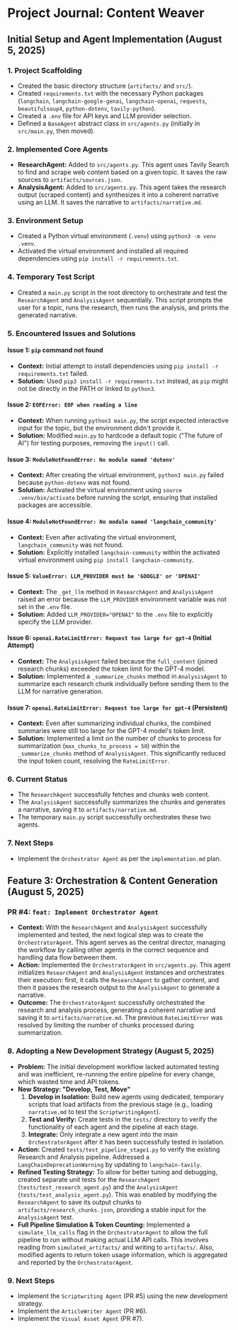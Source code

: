 # Project Journal: Content Weaver

## Initial Setup and Agent Implementation (August 5, 2025)

### 1. Project Scaffolding
- Created the basic directory structure (`artifacts/` and `src/`).
- Created `requirements.txt` with the necessary Python packages (`langchain`, `langchain-google-genai`, `langchain-openai`, `requests`, `beautifulsoup4`, `python-dotenv`, `tavily-python`).
- Created a `.env` file for API keys and LLM provider selection.
- Defined a `BaseAgent` abstract class in `src/agents.py` (initially in `src/main.py`, then moved).

### 2. Implemented Core Agents
- **ResearchAgent:** Added to `src/agents.py`. This agent uses Tavily Search to find and scrape web content based on a given topic. It saves the raw sources to `artifacts/sources.json`.
- **AnalysisAgent:** Added to `src/agents.py`. This agent takes the research output (scraped content) and synthesizes it into a coherent narrative using an LLM. It saves the narrative to `artifacts/narrative.md`.

### 3. Environment Setup
- Created a Python virtual environment (`.venv`) using `python3 -m venv .venv`.
- Activated the virtual environment and installed all required dependencies using `pip install -r requirements.txt`.

### 4. Temporary Test Script
- Created a `main.py` script in the root directory to orchestrate and test the `ResearchAgent` and `AnalysisAgent` sequentially. This script prompts the user for a topic, runs the research, then runs the analysis, and prints the generated narrative.

### 5. Encountered Issues and Solutions

#### Issue 1: `pip` command not found
- **Context:** Initial attempt to install dependencies using `pip install -r requirements.txt` failed.
- **Solution:** Used `pip3 install -r requirements.txt` instead, as `pip` might not be directly in the PATH or linked to `python3`.

#### Issue 2: `EOFError: EOF when reading a line`
- **Context:** When running `python3 main.py`, the script expected interactive input for the topic, but the environment didn't provide it.
- **Solution:** Modified `main.py` to hardcode a default topic ("The future of AI") for testing purposes, removing the `input()` call.

#### Issue 3: `ModuleNotFoundError: No module named 'dotenv'`
- **Context:** After creating the virtual environment, `python3 main.py` failed because `python-dotenv` was not found.
- **Solution:** Activated the virtual environment using `source .venv/bin/activate` before running the script, ensuring that installed packages are accessible.

#### Issue 4: `ModuleNotFoundError: No module named 'langchain_community'`
- **Context:** Even after activating the virtual environment, `langchain_community` was not found.
- **Solution:** Explicitly installed `langchain-community` within the activated virtual environment using `pip install langchain-community`.

#### Issue 5: `ValueError: LLM_PROVIDER must be 'GOOGLE' or 'OPENAI'`
- **Context:** The `_get_llm` method in `ResearchAgent` and `AnalysisAgent` raised an error because the `LLM_PROVIDER` environment variable was not set in the `.env` file.
- **Solution:** Added `LLM_PROVIDER="OPENAI"` to the `.env` file to explicitly specify the LLM provider.

#### Issue 6: `openai.RateLimitError: Request too large for gpt-4` (Initial Attempt)
- **Context:** The `AnalysisAgent` failed because the `full_content` (joined research chunks) exceeded the token limit for the GPT-4 model.
- **Solution:** Implemented a `_summarize_chunks` method in `AnalysisAgent` to summarize each research chunk individually before sending them to the LLM for narrative generation.

#### Issue 7: `openai.RateLimitError: Request too large for gpt-4` (Persistent)
- **Context:** Even after summarizing individual chunks, the combined summaries were still too large for the GPT-4 model's token limit.
- **Solution:** Implemented a limit on the number of chunks to process for summarization (`max_chunks_to_process = 50`) within the `_summarize_chunks` method of `AnalysisAgent`. This significantly reduced the input token count, resolving the `RateLimitError`.

### 6. Current Status
- The `ResearchAgent` successfully fetches and chunks web content.
- The `AnalysisAgent` successfully summarizes the chunks and generates a narrative, saving it to `artifacts/narrative.md`.
- The temporary `main.py` script successfully orchestrates these two agents.

### 7. Next Steps
- Implement the `Orchestrator Agent` as per the `implementation.md` plan.

## Feature 3: Orchestration & Content Generation (August 5, 2025)

### PR #4: `feat: Implement Orchestrator Agent`
- **Context:** With the `ResearchAgent` and `AnalysisAgent` successfully implemented and tested, the next logical step was to create the `OrchestratorAgent`. This agent serves as the central director, managing the workflow by calling other agents in the correct sequence and handling data flow between them.
- **Action:** Implemented the `OrchestratorAgent` in `src/agents.py`. This agent initializes `ResearchAgent` and `AnalysisAgent` instances and orchestrates their execution: first, it calls the `ResearchAgent` to gather content, and then it passes the research output to the `AnalysisAgent` to generate a narrative.
- **Outcome:** The `OrchestratorAgent` successfully orchestrated the research and analysis process, generating a coherent narrative and saving it to `artifacts/narrative.md`. The previous `RateLimitError` was resolved by limiting the number of chunks processed during summarization.

### 8. Adopting a New Development Strategy (August 5, 2025)

- **Problem:** The initial development workflow lacked automated testing and was inefficient, re-running the entire pipeline for every change, which wasted time and API tokens.
- **New Strategy: "Develop, Test, Move"**
    1.  **Develop in Isolation:** Build new agents using dedicated, temporary scripts that load artifacts from the previous stage (e.g., loading `narrative.md` to test the `ScriptwritingAgent`).
    2.  **Test and Verify:** Create tests in the `tests/` directory to verify the functionality of each agent and the pipeline at each stage.
    3.  **Integrate:** Only integrate a new agent into the main `OrchestratorAgent` after it has been successfully tested in isolation.
- **Action:** Created `tests/test_pipeline_stage1.py` to verify the existing Research and Analysis pipeline. Addressed a `LangChainDeprecationWarning` by updating to `langchain-tavily`.
- **Refined Testing Strategy:** To allow for better tuning and debugging, created separate unit tests for the `ResearchAgent` (`tests/test_research_agent.py`) and the `AnalysisAgent` (`tests/test_analysis_agent.py`). This was enabled by modifying the `ResearchAgent` to save its output chunks to `artifacts/research_chunks.json`, providing a stable input for the `AnalysisAgent` test.
- **Full Pipeline Simulation & Token Counting:** Implemented a `simulate_llm_calls` flag in the `OrchestratorAgent` to allow the full pipeline to run without making actual LLM API calls. This involves reading from `simulated_artifacts/` and writing to `artifacts/`. Also, modified agents to return token usage information, which is aggregated and reported by the `OrchestratorAgent`.

### 9. Next Steps
- Implement the `Scriptwriting Agent` (PR #5) using the new development strategy.
- Implement the `ArticleWriter Agent` (PR #6).
- Implement the `Visual Asset Agent` (PR #7).